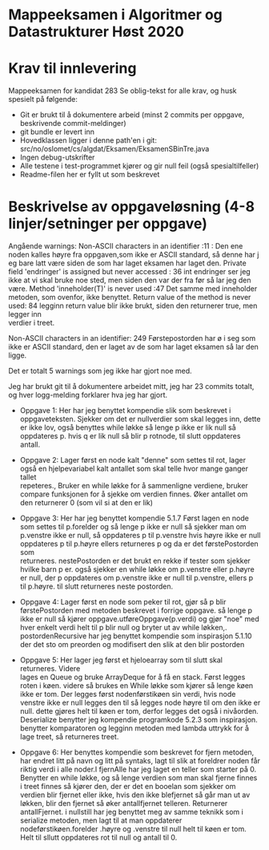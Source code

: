 # Mappeeksamen i Algoritmer og Datastrukturer Høst 2020

# Krav til innlevering
Mappeeksamen for kandidat 283
Se oblig-tekst for alle krav, og husk spesielt på følgende:

* Git er brukt til å dokumentere arbeid (minst 2 commits per oppgave, beskrivende commit-meldinger)	
* git bundle er levert inn
* Hovedklassen ligger i denne path'en i git: src/no/oslomet/cs/algdat/Eksamen/EksamenSBinTre.java
* Ingen debug-utskrifter
* Alle testene i test-programmet kjører og gir null feil (også spesialtilfeller)
* Readme-filen her er fyllt ut som beskrevet


# Beskrivelse av oppgaveløsning (4-8 linjer/setninger per oppgave)

Angående warnings:
Non-ASCII characters in an identifier :11 :
     Den ene noden kalles høyre fra oppgaven,som ikke er ASCII standard, så denne har j
     eg bare latt være siden de 
     som har laget eksamen har laget den.
Private field 'endringer' is assigned but never accessed : 36
     int endringer ser jeg ikke at vi skal bruke noe sted, men siden den var der fra før 
     så lar jeg den være.
Method 'inneholder(T)' is never used :47
    Det samme med inneholder metoden, som ovenfor, ikke benyttet.
Return value of the method is never used: 84
  legginn return value blir ikke brukt, siden den returnerer true, men legger inn    
  verdier i treet.
    
Non-ASCII characters in an identifier: 249
  Førstepostorden har ø i seg som ikke er ASCII standard, den er laget av de som har 
  laget eksamen så lar den ligge.
  
Det er totalt 5 warnings som jeg ikke har gjort noe med.

Jeg har brukt git til å dokumentere arbeidet mitt, jeg har 23 commits totalt, og hver logg-melding forklarer hva jeg har gjort. 

 * Oppgave 1:  Her har jeg benyttet kompendie slik som beskrevet i oppgaveteksten. 
               Sjekker om det er nullverdier som skal legges inn, dette er ikke lov,
               også benyttes while løkke så lenge p ikke er lik null så oppdateres p.
               hvis q er lik null så blir p rotnode, til slutt oppdateres antall.

 * Oppgave 2: Lager først en node kalt "denne" som settes til rot, lager også en 
              hjelpevariabel kalt antallet som skal telle hvor mange ganger tallet     
              repeteres., Bruker en while løkke for å sammenligne verdiene, bruker
              compare funksjonen for å sjekke om verdien finnes. Øker antallet om den 
              returnerer 0 (som vil si at den er lik)
             
 * Oppgave 3: Her har jeg benyttet kompendie 5.1.7 Først lagen en node som settes til 
              p.forelder og så lenge p ikke er null så sjekker man om p.venstre ikke er 
              null, så oppdateres p til p.venstre hvis høyre ikke er null oppdateres p 
              til p.høyre ellers returneres p og da er det førstePostorden som   
              returneres. nestePostorden er det brukt en rekke if tester som sjekker 
              hvilke barn p er. også sjekker en while løkke om p.venstre eller p.høyre 
              er null, der p oppdateres om p.venstre ikke er null til p.venstre, ellers 
              p til p.høyre. til slutt returneres neste postorden.
            
 
 * Oppgave 4: Lager først en node som peker til rot, gjør så p blir førstePostorden med 
              metoden beskrevet i forrige oppgave.  så lenge p ikke er null så kjører 
              oppgave.utføreOppgave(p.verdi) og gjør "noe" med hver enkelt verdi helt 
              til p blir null og bryter ut av while løkken,.
              postordenRecursive har jeg benyttet kompendie som inspirasjon 5.1.10 der 
              det sto om preorden og modifisert den slik at den blir postorden
 
 * Oppgave 5: Her lager jeg først et hjeloearray som til slutt skal returneres. Videre    
              lages en Queue og bruke ArrayDeque for å få en stack. Først legges roten i 
              køen. videre så brukes en While løkke som kjører så lenge køen ikke er 
              tom. Der legges først nodenførstikøen sin verdi, hvis node venstre ikke er 
              null legges den til så legges node høyre til om den ikke er null. dette 
              gjøres helt til køen er tom, derfor legges det også i nivåorden.
              Deserialize benytter jeg kompendie programkode 5.2.3 som inspirasjon.
              benytter komparatoren og legginn metoden med lambda uttrykk for å lage 
              treet, så returneres treet.
            
 * Oppgave 6: Her benyttes kompendie som beskrevet  for fjern metoden, har endret litt 
              på navn og litt på syntaks, lagt til slik at foreldrer noden får riktig 
              verdi i alle noder.I fjernAlle har jeg laget en teller som starter på 0. 
              Benytter en while løkke, og så lenge verdien som man skal fjerne finnes i 
              treet finnes så kjører den, der er det en booelan som sjekker om verdien 
              blir fjernet eller ikke, hvis den ikke blefjernet så går man ut av løkken, 
              blir den fjernet så øker antallfjernet telleren. Returnerer antallFjernet. 
              i nullstill har jeg benyttet meg av samme teknikk som i serialize metoden, 
              men lagt til at man oppdaterer nodeførstikøen.forelder .høyre og .venstre 
              til null helt til køen er tom. Helt til sllutt oppdateres rot til null og 
              antall til 0.
